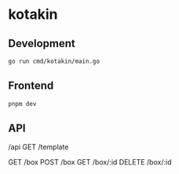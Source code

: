 # kotakin

## Development

```sh
go run cmd/kotakin/main.go
```

## Frontend

```sh
pnpm dev
```

## API

/api
  GET /template

  GET /box
  POST /box
  GET /box/:id
  DELETE /box/:id
